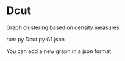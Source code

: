 # Dcut
Graph clustering based on density measures

run:
  py Dcut.py G1.json
  
You can add a new graph in a json format
